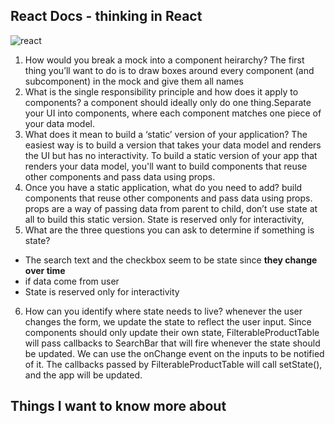 ## React Docs - thinking in React
![react](https://ms314006.github.io/static/b7a8f321b0bbc07ca9b9d22a7a505ed5/97b31/React.jpg)

1. How would you break a mock into a component heirarchy?
The first thing you’ll want to do is to draw boxes around every component (and subcomponent) in the mock and give them all names
2. What is the single responsibility principle and how does it apply to components?
a component should ideally only do one thing.Separate your UI into components, where each component matches one piece of your data model.
3. What does it mean to build a ‘static’ version of your application?
The easiest way is to build a version that takes your data model and renders the UI but has no interactivity. To build a static version of your app that renders your data model, you'll want to build components that reuse other components and pass data using props.
4. Once you have a static application, what do you need to add?
build components that reuse other components and pass data using props. props are a way of passing data from parent to child, don’t use state at all to build this static version. State is reserved only for interactivity,
5.  What are the three questions you can ask to determine if something is state?
* The search text and the checkbox seem to be state since **they change over time**
* if data come from user
* State is reserved only for interactivity
6. How can you identify where state needs to live?
whenever the user changes the form, we update the state to reflect the user input. Since components should only update their own state, FilterableProductTable will pass callbacks to SearchBar that will fire whenever the state should be updated. We can use the onChange event on the inputs to be notified of it. The callbacks passed by FilterableProductTable will call setState(), and the app will be updated.

## Things I want to know more about